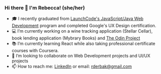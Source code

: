 ### Hi there 👋 I'm Rebecca! (she/her)
- :mortar_board: I recently graduated from [LaunchCode's JavaScript/Java Web Development](https://www.launchcode.org/course-catalog/web-development-java#description) program and completed Google's UX Design certification.
- :computer: I’m currently working on a wine tracking application (Stellar Cellar), book lending application (Mybrary Books) and [The Odin Project](https://www.theodinproject.com)
- :books: I’m currently learning React while also taking professional certificate courses with Coursera.
- 👯 I’m looking to collaborate on Web Development projects and UI/UX projects
- 📫 How to reach me: [LinkedIn](https://www.linkedin.com/in/rebecca-derbak/) or email: rderbak@gmail.com



<!--
**rebaderbs/rebaderbs** is a ✨ _special_ ✨ repository because its `README.md` (this file) appears on your GitHub profile.

Here are some ideas to get you started:

- 🔭 I’m currently working on a book lending application (Mybrary Books)
- 🌱 I’m currently learning React!
- 👯 I’m looking to collaborate on Web Development projects
- 🤔 I’m looking for help with ...
- 💬 Ask me about ...
- 📫 How to reach me: rderbak@gmail.com
- 😄 Pronouns: she/her
- ⚡ Fun fact: ...
-->

